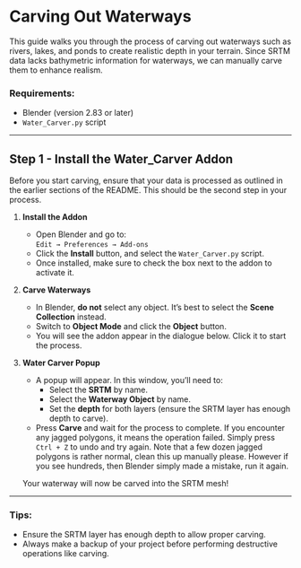 # Carving Out Waterways

This guide walks you through the process of carving out waterways such as rivers, lakes, and ponds to create realistic depth in your terrain. Since SRTM data lacks bathymetric information for waterways, we can manually carve them to enhance realism.

### Requirements:
- Blender (version 2.83 or later)
- `Water_Carver.py` script

---

## Step 1 - Install the Water_Carver Addon

Before you start carving, ensure that your data is processed as outlined in the earlier sections of the README. This should be the second step in your process.

1. **Install the Addon**  
   - Open Blender and go to:  
     `Edit → Preferences → Add-ons`  
   - Click the **Install** button, and select the `Water_Carver.py` script.  
   - Once installed, make sure to check the box next to the addon to activate it.

2. **Carve Waterways**  
   - In Blender, **do not** select any object. It’s best to select the **Scene Collection** instead.  
   - Switch to **Object Mode** and click the **Object** button.  
   - You will see the addon appear in the dialogue below. Click it to start the process.

3. **Water Carver Popup**  
   - A popup will appear. In this window, you’ll need to:
     - Select the **SRTM** by name.
     - Select the **Waterway Object** by name.
     - Set the **depth** for both layers (ensure the SRTM layer has enough depth to carve).
   - Press **Carve** and wait for the process to complete. If you encounter any jagged polygons, it means the operation failed. Simply press `Ctrl + Z` to undo and try again. Note that a few dozen jagged polygons is rather normal, clean this up manually please. However if you see hundreds, then Blender simply made a mistake, run it again.
   
   Your waterway will now be carved into the SRTM mesh!

---

### Tips:
- Ensure the SRTM layer has enough depth to allow proper carving.
- Always make a backup of your project before performing destructive operations like carving.
